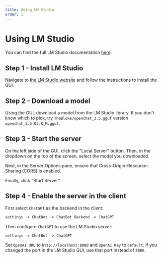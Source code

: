 ```yaml
---
title: Using LM Studio
order: 1
---
```


# Using LM Studio

You can find the full LM Studio documentation [here](https://lmstudio.ai/).


## Step 1 - Install LM Studio

Navigate to [the LM Studio website](https://lmstudio.ai/) and follow the instructions to install the GUI.

## Step 2 - Download a model

Using the GUI, download a model from the LM Studio library. If you don't know which to pick, try `TheBloke/openchat_3.5.gguf` version `openchat_3.5.Q5.K_M.gguf`.

## Step 3 - Start the server

On the left side of the GUI, click the "Local Server" button. Then, in the dropdown on the top of the screen, select the model you downloaded.

Next, in the Server Options pane, ensure that Cross-Origin-Resource-Sharing (CORS) is enabled.

Finally, click "Start Server".

## Step 4 - Enable the server in the client

First select `ChatGPT` as the backend in the client:

```md
settings -> ChatBot -> ChatBot Backend -> ChatGPT
```

Then configure `ChatGPT` to use the LM Studio server:


```md
settings -> ChatBot -> ChatGPT

```

Set `OpenAI URL` to `http://localhost:8080` and `OpenAI Key` to `default`. If you changed the port in the LM Studio GUI, use that port instead of `8080`.
